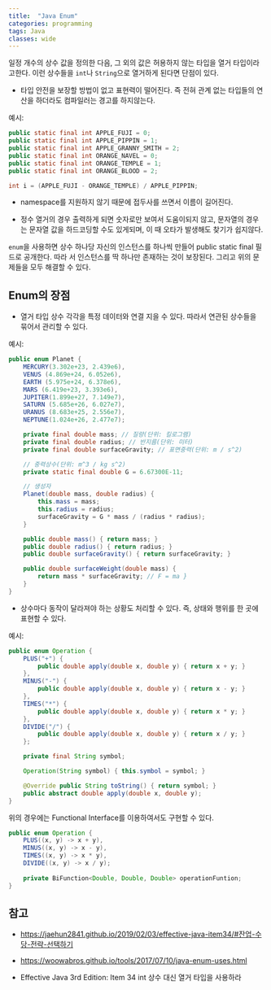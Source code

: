 ```yaml
---
title:  "Java Enum"
categories: programming
tags: Java
classes: wide
---
```


일정 개수의 상수 값을 정의한 다음, 그 외의 값은 허용하지 않는 타입을 열거 타입이라고한다. 이런 상수들을 `int`나 `String`으로 열거하게 된다면 단점이 있다.

- 타입 안전을 보장할 방법이 없고 표현력이 떨어진다. 즉 전혀 관계 없는 타입들의 연산을 하더라도 컴파일러는 경고를 하지않는다.

예시:

```java
public static final int APPLE_FUJI = 0; 
public static final int APPLE_PIPPIN = 1; 
public static final int APPLE_GRANNY_SMITH = 2;
public static final int ORANGE_NAVEL = 0; 
public static final int ORANGE_TEMPLE = 1; 
public static final int ORANGE_BLOOD = 2;

int i = (APPLE_FUJI - ORANGE_TEMPLE) / APPLE_PIPPIN;
```

- namespace를 지원하지 않기 때문에 접두사를 쓰면서 이름이 길어진다.

- 정수 열거의 경우 출력하게 되면 숫자로만 보여서 도움이되지 않고, 문자열의 경우는 문자열 값을 하드코딩할 수도 있게되며, 이 때 오타가 발생해도 찾기가 쉽지않다.

`enum`을 사용하면 상수 하나당 자신의 인스턴스를 하나씩 만들어 public static final 필드로 공개한다. 따라 서 인스턴스를 딱 하나만 존재하는 것이 보장된다. 그리고 위의 문제들을 모두 해결할 수 있다.

## Enum의 장점

- 열거 타입 상수 각각을 특정 데이터와 연결 지을 수 있다. 따라서 연관된 상수들을 묶어서 관리할 수 있다.

예시:

```java
public enum Planet { 
    MERCURY(3.302e+23, 2.439e6),
    VENUS (4.869e+24, 6.052e6), 
    EARTH (5.975e+24, 6.378e6), 
    MARS (6.419e+23, 3.393e6), 
    JUPITER(1.899e+27, 7.149e7), 
    SATURN (5.685e+26, 6.027e7), 
    URANUS (8.683e+25, 2.556e7), 
    NEPTUNE(1.024e+26, 2.477e7);

    private final double mass; // 질량(단위: 킬로그램)
    private final double radius; // 반지름(단위: 미터)
    private final double surfaceGravity; // 표면중력(단위: m / s^2)

    // 중력상수(단위: m^3 / kg s^2)
    private static final double G = 6.67300E-11;

    // 생성자
    Planet(double mass, double radius) {
        this.mass = mass;
        this.radius = radius;
        surfaceGravity = G * mass / (radius * radius);
    }

    public double mass() { return mass; }
    public double radius() { return radius; }
    public double surfaceGravity() { return surfaceGravity; }

    public double surfaceWeight(double mass) {
        return mass * surfaceGravity; // F = ma }
    }
}
```

- 상수마다 동작이 달라져야 하는 상황도 처리할 수 있다. 즉, 상태와 행위를 한 곳에 표현할 수 있다.

예시:

```java
public enum Operation { 
    PLUS("+") {
        public double apply(double x, double y) { return x + y; } 
    },
    MINUS("-") {
        public double apply(double x, double y) { return x - y; } 
    },
    TIMES("*") {
        public double apply(double x, double y) { return x * y; } 
    },
    DIVIDE("/") {
        public double apply(double x, double y) { return x / y; } 
    };

    private final String symbol;

    Operation(String symbol) { this.symbol = symbol; }

    @Override public String toString() { return symbol; }
    public abstract double apply(double x, double y); 
}
```

위의 경우에는 Functional Interface를 이용하여서도 구현할 수 있다.

```java
public enum Operation {
    PLUS((x, y) -> x + y),
    MINUS((x, y) -> x - y),
    TIMES((x, y) -> x * y),
    DIVIDE((x, y) -> x / y);
    
    private BiFunction<Double, Double, Double> operationFuntion;   
}
```

## 참고

- <https://jaehun2841.github.io/2019/02/03/effective-java-item34/#잔업-수당-전략-선택하기>

- <https://woowabros.github.io/tools/2017/07/10/java-enum-uses.html>

- Effective Java 3rd Edition: Item 34 int 상수 대신 열거 타입을 사용하라